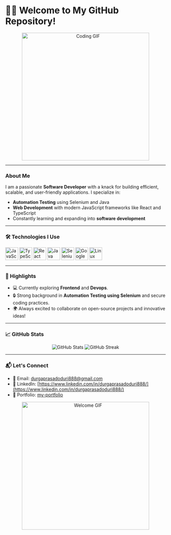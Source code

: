 # 👨‍💻 Welcome to My GitHub Repository!

<div align="center">
  <img src="https://media.giphy.com/media/qgQUggAC3Pfv687qPC/giphy.gif" width="400" alt="Coding GIF"/>
</div>

---

### About Me  
I am a passionate **Software Developer** with a knack for building efficient, scalable, and user-friendly applications. I specialize in:  
- **Automation Testing** using Selenium and Java   
- **Web Development** with modern JavaScript frameworks like React and TypeScript  
- Constantly learning and expanding into **software development**  

---

### 🛠️ Technologies I Use  
<div align="left">
  <img src="https://cdn.jsdelivr.net/gh/devicons/devicon/icons/javascript/javascript-original.svg" height="40" alt="JavaScript" />
  <img src="https://cdn.jsdelivr.net/gh/devicons/devicon/icons/typescript/typescript-original.svg" height="40" alt="TypeScript" />
  <img src="https://cdn.jsdelivr.net/gh/devicons/devicon/icons/react/react-original.svg" height="40" alt="React" />
  <img src="https://cdn.jsdelivr.net/gh/devicons/devicon/icons/java/java-original.svg" height="40" alt="Java" />
  <img src="https://cdn.jsdelivr.net/gh/devicons/devicon/icons/selenium/selenium-original.svg" height="40" alt="Selenium" />
  <img src="https://cdn.jsdelivr.net/gh/devicons/devicon/icons/googlecloud/googlecloud-original.svg" height="40" alt="Google Cloud" />
  <img src="https://cdn.jsdelivr.net/gh/devicons/devicon/icons/linux/linux-original.svg" height="40" alt="Linux" />
</div>

---

### 🌟 Highlights  
- 💻 Currently exploring **Frontend** and **Devops**.  
- 🔒 Strong background in **Automation Testing using Selenium** and secure coding practices.  
- 🌍 Always excited to collaborate on open-source projects and innovative ideas!  

---

### 📈 GitHub Stats  
<div align="center">
  <img src="https://github-readme-stats.vercel.app/api?username=durgaprasad888dp&show_icons=true&theme=radical" alt="GitHub Stats" />
  <img src="https://github-readme-streak-stats.herokuapp.com/?user=durgaprasad888dp&theme=radical" alt="GitHub Streak" />
</div>



---

### 📬 Let's Connect  
- 📧 Email: [durgaprasadoduri888@gmail.com](mailto:your.durgaprasadoduri888@gmail.com)  
- 💼 LinkedIn: [https://www.linkedin.com/in/durgaprasadoduri888/](https://www.linkedin.com/in/durgaprasadoduri888/)  
- 📝 Portfolio: [my-portfolio](https://durgaprasad888dp.github.io/DP_Profile/)  

<div align="center">
  <img src="https://media.giphy.com/media/L1R1tvI9svkIWwpVYr/giphy.gif" width="400" alt="Welcome GIF"/>
</div>
